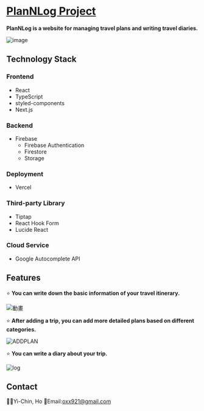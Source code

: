 # [PlanNLog Project](<https://plannlog.vercel.app/>)

**PlanNLog is a website for managing travel plans and writing travel diaries.**

![image](https://github.com/nihclil/Plan-n-Log/assets/129505187/39306141-670b-44ab-bb61-ee32695f74bd)


## Technology Stack 
### Frontend
* React
* TypeScript
* styled-components
* Next.js

### Backend
* Firebase
  * Firebase Authentication
  * Firestore
  * Storage

### Deployment
* Vercel

### Third-party Library
  * Tiptap
  * React Hook Form
  * Lucide React

### Cloud Service
  * Google Autocomplete API

## Features
⭐ **You can write down the basic information of your travel itinerary.**
  
![動畫](https://github.com/nihclil/Plan-n-Log/assets/129505187/e6521607-3877-41d3-b0af-d9765d6c493c)

⭐ **After adding a trip, you can add more detailed plans based on different categories.**

![ADDPLAN](https://github.com/nihclil/Plan-n-Log/assets/129505187/d64723b0-8d49-4d3f-a9aa-63283781a1c7)

⭐ **You can write a diary about your trip.**

![log](https://github.com/nihclil/Plan-n-Log/assets/129505187/cc23f8d7-aafb-4054-b04a-b3cf83797cda)

## Contact
🙋‍♀️Yi-Chin, Ho
📧Email:oxx921@gmail.com
